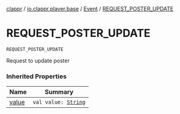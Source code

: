 [clappr](../../index.md) / [io.clappr.player.base](../index.md) / [Event](index.md) / [REQUEST_POSTER_UPDATE](.)

# REQUEST_POSTER_UPDATE

`REQUEST_POSTER_UPDATE`

Request to update poster

### Inherited Properties

| Name | Summary |
|---|---|
| [value](value.md) | `val value: `[`String`](https://kotlinlang.org/api/latest/jvm/stdlib/kotlin/-string/index.html) |
